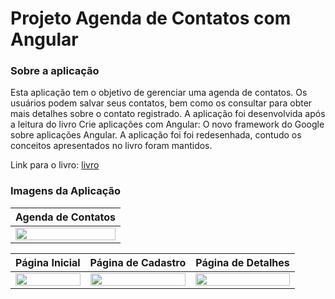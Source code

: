 # Projeto Agenda de Contatos com Angular

### Sobre a aplicação
Esta aplicação tem o objetivo de gerenciar uma agenda de contatos. Os usuários podem salvar seus contatos, bem como os consultar para obter mais detalhes sobre o contato registrado.
A aplicação foi desenvolvida após a leitura do livro Crie aplicações com Angular: O novo framework do Google sobre aplicações Angular. A aplicação foi foi redesenhada, contudo os conceitos apresentados no livro foram mantidos.  

Link para o livro: [livro](https://books.google.com.br/books?id=GN7QDgAAQBAJ)

### Imagens da Aplicação

|                      Agenda de Contatos                      |
| :----------------------------------------------------------: |
| <img src="https://images2.imgbox.com/30/1e/UdkwFveG_o.gif" width="100%"> |



|                        Página Inicial                        |                      Página de Cadastro                      |                      Página de Detalhes                      |
| :----------------------------------------------------------: | :----------------------------------------------------------: | :----------------------------------------------------------: |
| <img src="https://images2.imgbox.com/a7/3d/wgs6LjTF_o.png" width="100%"> | <img src="https://images2.imgbox.com/16/6f/aXlnxuEs_o.png" width="100%"> | <img src="https://images2.imgbox.com/16/82/xUTVKdNq_o.png" width="100%"> |

